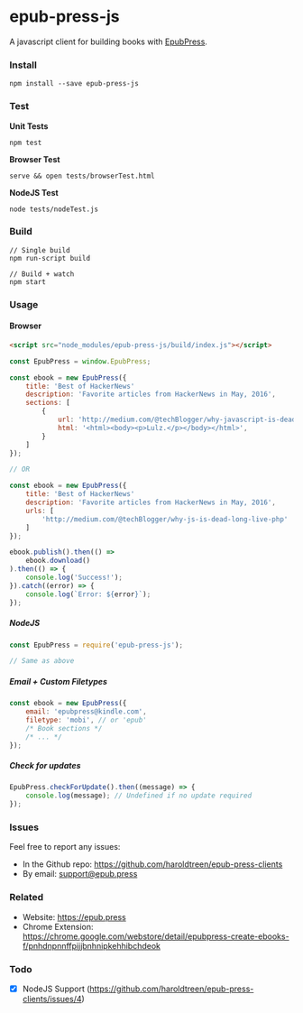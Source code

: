 # epub-press-js

A javascript client for building books with [EpubPress](https://epub.press).

### Install

```
npm install --save epub-press-js
```

### Test

**Unit Tests**
```
npm test
```

**Browser Test**
```
serve && open tests/browserTest.html
```

**NodeJS Test**
```
node tests/nodeTest.js
```

### Build

```
// Single build
npm run-script build

// Build + watch
npm start
```

### Usage

#### Browser
```html
<script src="node_modules/epub-press-js/build/index.js"></script>
```

```js
const EpubPress = window.EpubPress;

const ebook = new EpubPress({
    title: 'Best of HackerNews'
    description: 'Favorite articles from HackerNews in May, 2016',
    sections: [
        {
            url: 'http://medium.com/@techBlogger/why-javascript-is-dead-long-live-php',
            html: '<html><body><p>Lulz.</p></body></html>',
        }
    ]
});

// OR

const ebook = new EpubPress({
    title: 'Best of HackerNews'
    description: 'Favorite articles from HackerNews in May, 2016',
    urls: [
        'http://medium.com/@techBlogger/why-js-is-dead-long-live-php'
    ]
});

ebook.publish().then(() =>
    ebook.download()
).then(() => {
    console.log('Success!');
}).catch((error) => {
    console.log(`Error: ${error}`);
});
```

##### NodeJS
```js
const EpubPress = require('epub-press-js');

// Same as above
```

##### Email + Custom Filetypes

```js
const ebook = new EpubPress({
    email: 'epubpress@kindle.com',
    filetype: 'mobi', // or 'epub'
    /* Book sections */
    /* ... */
});
```

##### Check for updates

```js
EpubPress.checkForUpdate().then((message) => {
    console.log(message); // Undefined if no update required
});
```



### Issues

Feel free to report any issues:

- In the Github repo: https://github.com/haroldtreen/epub-press-clients
- By email: support@epub.press

### Related

 - Website: https://epub.press
 - Chrome Extension: https://chrome.google.com/webstore/detail/epubpress-create-ebooks-f/pnhdnpnnffpijjbnhnipkehhibchdeok

### Todo
- [x] NodeJS Support (https://github.com/haroldtreen/epub-press-clients/issues/4)
